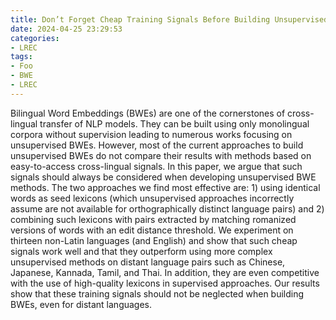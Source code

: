 ```yaml
---
title: Don’t Forget Cheap Training Signals Before Building Unsupervised Bilingual Word Embeddings
date: 2024-04-25 23:29:53
categories:
- LREC
tags:
- Foo
- BWE
- LREC
---
```

Bilingual Word Embeddings (BWEs) are one of the cornerstones of cross-lingual transfer of NLP models. They can be built
using only monolingual corpora without supervision leading to numerous works focusing on unsupervised BWEs. However,
most of the current approaches to build unsupervised BWEs do not compare their results with methods based on easy-to-access
cross-lingual signals. In this paper, we argue that such signals should always be considered when developing unsupervised
BWE methods. The two approaches we find most effective are: 1) using identical words as seed lexicons (which unsupervised
approaches incorrectly assume are not available for orthographically distinct language pairs) and 2) combining such lexicons
with pairs extracted by matching romanized versions of words with an edit distance threshold. We experiment on thirteen
non-Latin languages (and English) and show that such cheap signals work well and that they outperform using more complex
unsupervised methods on distant language pairs such as Chinese, Japanese, Kannada, Tamil, and Thai. In addition, they are even
competitive with the use of high-quality lexicons in supervised approaches. Our results show that these training signals should
not be neglected when building BWEs, even for distant languages.
